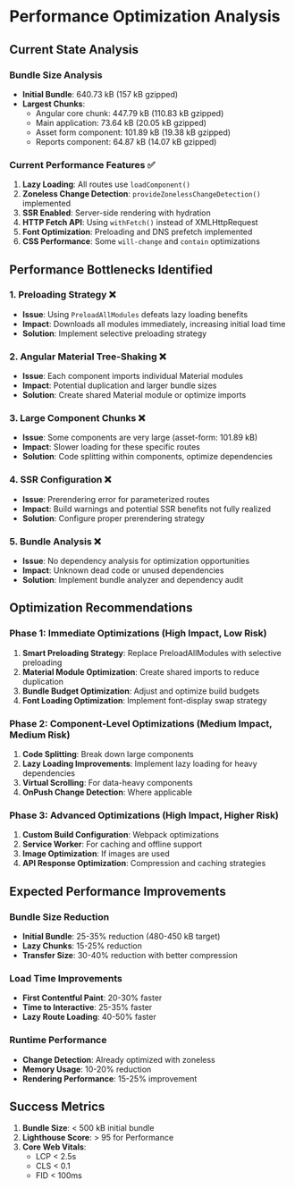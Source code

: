 # Performance Optimization Analysis

## Current State Analysis

### Bundle Size Analysis
- **Initial Bundle**: 640.73 kB (157 kB gzipped)
- **Largest Chunks**:
  - Angular core chunk: 447.79 kB (110.83 kB gzipped)
  - Main application: 73.64 kB (20.05 kB gzipped)
  - Asset form component: 101.89 kB (19.38 kB gzipped)
  - Reports component: 64.87 kB (14.07 kB gzipped)

### Current Performance Features ✅
1. **Lazy Loading**: All routes use `loadComponent()` 
2. **Zoneless Change Detection**: `provideZonelessChangeDetection()` implemented
3. **SSR Enabled**: Server-side rendering with hydration
4. **HTTP Fetch API**: Using `withFetch()` instead of XMLHttpRequest
5. **Font Optimization**: Preloading and DNS prefetch implemented
6. **CSS Performance**: Some `will-change` and `contain` optimizations

## Performance Bottlenecks Identified

### 1. Preloading Strategy ❌
- **Issue**: Using `PreloadAllModules` defeats lazy loading benefits
- **Impact**: Downloads all modules immediately, increasing initial load time
- **Solution**: Implement selective preloading strategy

### 2. Angular Material Tree-Shaking ❌
- **Issue**: Each component imports individual Material modules
- **Impact**: Potential duplication and larger bundle sizes
- **Solution**: Create shared Material module or optimize imports

### 3. Large Component Chunks ❌
- **Issue**: Some components are very large (asset-form: 101.89 kB)
- **Impact**: Slower loading for these specific routes
- **Solution**: Code splitting within components, optimize dependencies

### 4. SSR Configuration ❌
- **Issue**: Prerendering error for parameterized routes
- **Impact**: Build warnings and potential SSR benefits not fully realized
- **Solution**: Configure proper prerendering strategy

### 5. Bundle Analysis ❌
- **Issue**: No dependency analysis for optimization opportunities
- **Impact**: Unknown dead code or unused dependencies
- **Solution**: Implement bundle analyzer and dependency audit

## Optimization Recommendations

### Phase 1: Immediate Optimizations (High Impact, Low Risk)
1. **Smart Preloading Strategy**: Replace PreloadAllModules with selective preloading
2. **Material Module Optimization**: Create shared imports to reduce duplication
3. **Bundle Budget Optimization**: Adjust and optimize build budgets
4. **Font Loading Optimization**: Implement font-display swap strategy

### Phase 2: Component-Level Optimizations (Medium Impact, Medium Risk)
1. **Code Splitting**: Break down large components
2. **Lazy Loading Improvements**: Implement lazy loading for heavy dependencies
3. **Virtual Scrolling**: For data-heavy components
4. **OnPush Change Detection**: Where applicable

### Phase 3: Advanced Optimizations (High Impact, Higher Risk)
1. **Custom Build Configuration**: Webpack optimizations
2. **Service Worker**: For caching and offline support
3. **Image Optimization**: If images are used
4. **API Response Optimization**: Compression and caching strategies

## Expected Performance Improvements

### Bundle Size Reduction
- **Initial Bundle**: 25-35% reduction (480-450 kB target)
- **Lazy Chunks**: 15-25% reduction
- **Transfer Size**: 30-40% reduction with better compression

### Load Time Improvements
- **First Contentful Paint**: 20-30% faster
- **Time to Interactive**: 25-35% faster
- **Lazy Route Loading**: 40-50% faster

### Runtime Performance
- **Change Detection**: Already optimized with zoneless
- **Memory Usage**: 10-20% reduction
- **Rendering Performance**: 15-25% improvement

## Success Metrics
1. **Bundle Size**: < 500 kB initial bundle
2. **Lighthouse Score**: > 95 for Performance
3. **Core Web Vitals**: 
   - LCP < 2.5s
   - CLS < 0.1
   - FID < 100ms